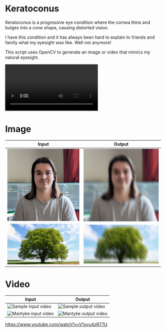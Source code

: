# Keratoconus 
Keratoconus is a progressive eye condition where the cornea thins and bulges into a cone shape, causing distorted vision. 

I have this condition and it has always been hard to explain to friends and family what my eyesight was like. Well not anymore!

This script uses OpenCV to generate an image or video that mimics my natural eyesight.

<video src="output/sample.mp4" controls>
  Your browser does not support the video tag.
</video>

# Image
| Input | Output |
| --- | --- |
| ![My Photo](input/photos/daniel.png)  |  ![My Photo](output/daniel.png) |
| ![Tree](input/photos/tree.png)  |  ![Tree](output/tree.png) |


# Video
| Input | Output |
| --- | --- |
| ![Sample input video](input/videos/sample.png)  |  ![Sample output video](output/sample.png) |
| ![Mantyke input video](input/videos/mantyke.png)  |  ![Mantyke output video](output/mantyke.png) |

https://www.youtube.com/watch?v=V1xvu4zR77U

